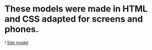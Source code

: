 # These models were made in HTML and CSS adapted for screens and phones.
! [Site model](./Integration-Growth/Growth-Model.png)
